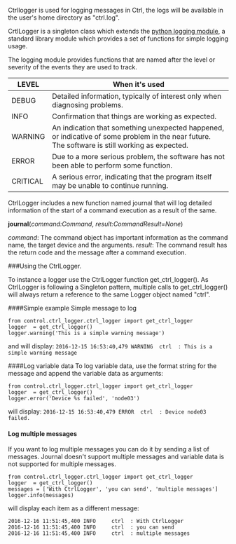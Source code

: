 Ctrllogger is used for logging messages in Ctrl, the logs will be available in the user's home directory as "ctrl.log".

CrtlLogger is a singleton class which extends the [python logging module](https://docs.python.org/2/library/logging.html), a standard library module which provides a set of functions for simple logging usage.

The logging module provides functions that are named after the level or severity of the events they are used to track.

|LEVEL       | When it's used                                                                              |
|------------| --------------------------------------------------------------------------------------------|
|DEBUG       | Detailed information, typically of interest only when diagnosing problems.                  |
|INFO        | Confirmation that things are working as expected.                                           |
|WARNING     | An indication that something unexpected happened, or indicative of some problem in the near future. The software is still working as expected.|
|ERROR       | Due to a more serious problem, the software has not been able to perform some function.     |
|CRITICAL    | A serious error, indicating that the program itself may be unable to continue running.      |

CtrlLogger includes a new function named journal that will log detailed information of the start of a command execution as a result of the same.

**journal**(*command:Command*, *result:CommandResult=None*)

*command*: The command object has important information as the command name, the target device and the arguments.
*result*: The command result has the return code and the message after a command execution.

###Using the CtrlLogger.

To instance a logger use the CtrlLogger function get_ctrl_logger(). As CtrlLogger is following a Singleton pattern, multiple calls to get_ctrl_logger() will always return a reference to the same Logger object named "ctrl".

####Simple example
Simple message to log
```
from control.ctrl_logger.ctrl_logger import get_ctrl_logger
logger  = get_ctrl_logger()
logger.warning('This is a simple warning message')
```

and will display:
```2016-12-15 16:53:40,479 WARNING  ctrl  : This is a simple warning message```

####Log variable data
To log variable data, use the format string for the message and append the variable data as arguments:
```
from control.ctrl_logger.ctrl_logger import get_ctrl_logger
logger  = get_ctrl_logger()
logger.error('Device %s failed', 'node03')
```

will display:
```2016-12-15 16:53:40,479 ERROR  ctrl  : Device node03 failed.```

#### Log multiple messages
If you want to log multiple messages you can do it by sending a list of messages. Journal doesn't support multiple messages and variable data is not supported for multiple messages.
```
from control.ctrl_logger.ctrl_logger import get_ctrl_logger
logger  = get_ctrl_logger()
messages = ['With CtrlLogger', 'you can send', 'multiple messages']
logger.info(messages)
```

will display each item as a different message:
```
2016-12-16 11:51:45,400 INFO     ctrl  : With CtrlLogger
2016-12-16 11:51:45,400 INFO     ctrl  : you can send
2016-12-16 11:51:45,400 INFO     ctrl  : multiple messages
```
